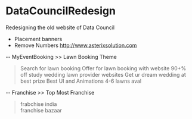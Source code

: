 # DataCouncilRedesign
Redesigning the old website of Data Council

- Placement banners 
- Remove Numbers
http://www.asterixsolution.com


-- MyEventBooking >> Lawn Booking Theme 
  > Search for lawn booking 
  > Offer for lawn booking with website  90+% off
  > study wedding lawn provider websites
  > Get ur dream wedding at best prize 
  >  Best UI and Animations 
  > 4-6 lawns aval 

-- Franchise >> Top Most Franchise 
  > frabchise india  
  > franchise bazaar 
  > 
  >

